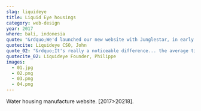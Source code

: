 ```yaml
---
slag: liquideye
title: Liquid Eye housings
category: web-design
year: 2017
where: bali, indonesia
quote: "&rdquo;We'd launched our new website with Junglestar, in early May 2017. In less than eight months we have doubled sales comparing to year 2016! Fantastic... &rdquo;"
quotecite: Liquideye CSO, John
quote_02: "&rdquo;It's really a noticeable difference... the average time our users spend on our site has doubled, and bounce rate is at the lowest it has ever been... &rdquo;"
quotecite_02: Liquideye Founder, Philippe
images:
  - 01.jpg
  - 02.png
  - 03.png
  - 04.png
---
```


Water housing manufacture website.
[2017>20218].
